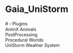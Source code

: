 # Gaia_UniStorm

#・Plugins<br>
AnimX Animals<br>
PostProcessing<br>
Procedural Worlds<br>
UniStorm Weather System<br>
